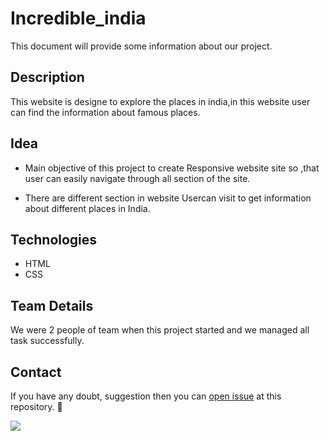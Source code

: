 # Incredible_india
 
 This document will provide some information about our project.
 
## Description

This website is designe to explore the places in india,in this website user can find the information about famous places. 

## Idea

 - Main objective of this project to create Responsive website site so ,that user can easily navigate through all section of the site.  
 
 - There are different section in website Usercan visit to get information about different places in India.
 
## Technologies 

- HTML
- CSS

## Team Details

We were 2 people of team when this project started and we managed all task successfully.

## Contact

If you have any doubt, suggestion then you can [open issue](HTTPS://guides.github.com/features/issues/) at this repository. :wave:

<img src="https://user-images.githubusercontent.com/64978820/87233409-26663f80-c395-11ea-99d2-8415022eeaf7.PNG">
